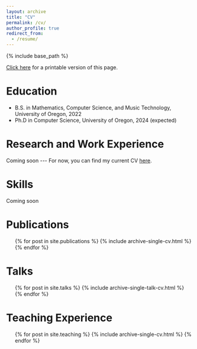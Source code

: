 ```yaml
---
layout: archive
title: "CV"
permalink: /cv/
author_profile: true
redirect_from:
  - /resume/
---
```


{% include base_path %}

[Click here](/files/resume.pdf) for a printable version of this page.

Education
======
* B.S. in Mathematics, Computer Science, and Music Technology, University of Oregon, 2022
* Ph.D in Computer Science, University of Oregon, 2024 (expected)

Research and Work Experience
======
Coming soon --- For now, you can find my current CV [here](/files/resume.pdf).
<!-- 
<details>
<summary>Experience</summary>

Work in progress -- check back soon! For now, you can find my current CV [here](/files/resume.pdf).

</details> 
-->

<!-- 
* Summer 2015: Research Assistant
  * Github University
  * Duties included: Tagging issues
  * Supervisor: Professor Git

* Fall 2015: Research Assistant
  * Github University
  * Duties included: Merging pull requests
  * Supervisor: Professor Hub 
  -->
  
Skills
======
Coming soon

<!-- 
* Skill 1
* Skill 2
  * Sub-skill 2.1
  * Sub-skill 2.2
  * Sub-skill 2.3
* Skill 3 
-->

Publications
======
  <ul>{% for post in site.publications %}
    {% include archive-single-cv.html %}
  {% endfor %}</ul>
  
Talks
======
  <ul>{% for post in site.talks %}
    {% include archive-single-talk-cv.html %}
  {% endfor %}</ul>
  
Teaching Experience
======
  <ul>{% for post in site.teaching %}
    {% include archive-single-cv.html %}
  {% endfor %}</ul>

<!-- 
Service and leadership
======
* Currently signed in to 43 different slack teams 
-->
